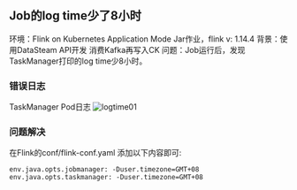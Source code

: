 ## Job的log time少了8小时

环境：Flink on Kubernetes Application Mode Jar作业，flink v: 1.14.4 
背景：使用DataSteam API开发 消费Kafka再写入CK
问题：Job运行后，发现TaskManager打印的log time少8小时。

### 错误日志
TaskManager Pod日志 
![logtime01](http://img.xinzhuxiansheng.com/blogimgs/flink/logtime01.jpg)


### 问题解决
在Flink的conf/flink-conf.yaml 添加以下内容即可: 
```
env.java.opts.jobmanager: -Duser.timezone=GMT+08
env.java.opts.taskmanager: -Duser.timezone=GMT+08
```